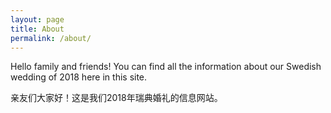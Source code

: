 ```yaml
---
layout: page
title: About
permalink: /about/
---
```

Hello family and friends! You can find all the information about our Swedish wedding of 2018 here in this site.

亲友们大家好！这是我们2018年瑞典婚礼的信息网站。

